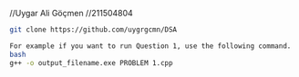 //Uygar Ali Göçmen
//211504804

```bash
git clone https://github.com/uygrgcmn/DSA

For example if you want to run Question 1, use the following command.
bash
g++ -o output_filename.exe PROBLEM 1.cpp
```
